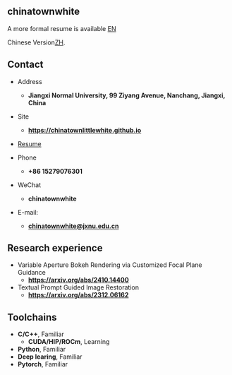 ## chinatownwhite

A more formal resume is available [EN](https://chinatownlittlewhite.github.io/about_EN.html)

Chinese Version[ZH](https://chinatownlittlewhite.github.io/about_ZH.html).

<!-- .slide -->
## Contact

- Address
  - **Jiangxi Normal University, 99 Ziyang Avenue, Nanchang, Jiangxi, China**
- Site
  - **<https://chinatownlittlewhite.github.io>**
- [Resume]()


- Phone
  - **+86 15279076301**
- WeChat
  - **chinatownwhite**
- E-mail:
  - **[chinatownwhite@jxnu.edu.cn](mailto:chinatownwhite@jxnu.edu.cn)**


<!-- .slide -->


## Research experience

- Variable Aperture Bokeh Rendering via Customized Focal Plane Guidance
  - **https://arxiv.org/abs/2410.14400**
- Textual Prompt Guided Image Restoration
  - **https://arxiv.org/abs/2312.06162**

<!-- .slide -->
## Toolchains


- **C/C++**, Familiar
  - **CUDA/HIP/ROCm**, Learning
- **Python**, Familiar
- **Deep learing**, Familiar
- **Pytorch**, Familiar
